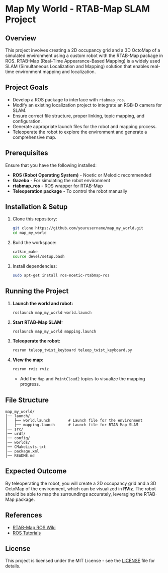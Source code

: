 # Map My World - RTAB-Map SLAM Project

## Overview
This project involves creating a 2D occupancy grid and a 3D OctoMap of a simulated environment using a custom robot with the RTAB-Map package in ROS. RTAB-Map (Real-Time Appearance-Based Mapping) is a widely used SLAM (Simultaneous Localization and Mapping) solution that enables real-time environment mapping and localization.

## Project Goals
- Develop a ROS package to interface with `rtabmap_ros`.
- Modify an existing localization project to integrate an RGB-D camera for SLAM.
- Ensure correct file structure, proper linking, topic mapping, and configuration.
- Generate appropriate launch files for the robot and mapping process.
- Teleoperate the robot to explore the environment and generate a comprehensive map.

## Prerequisites
Ensure that you have the following installed:
- **ROS (Robot Operating System)** - Noetic or Melodic recommended
- **Gazebo** - For simulating the robot environment
- **rtabmap_ros** - ROS wrapper for RTAB-Map
- **Teleoperation package** - To control the robot manually

## Installation & Setup
1. Clone this repository:
   ```bash
   git clone https://github.com/yourusername/map_my_world.git
   cd map_my_world
   ```
2. Build the workspace:
   ```bash
   catkin_make
   source devel/setup.bash
   ```
3. Install dependencies:
   ```bash
   sudo apt-get install ros-noetic-rtabmap-ros
   ```

## Running the Project
1. **Launch the world and robot:**
   ```bash
   roslaunch map_my_world world.launch
   ```
2. **Start RTAB-Map SLAM:**
   ```bash
   roslaunch map_my_world mapping.launch
   ```
3. **Teleoperate the robot:**
   ```bash
   rosrun teleop_twist_keyboard teleop_twist_keyboard.py
   ```
4. **View the map:**
   ```bash
   rosrun rviz rviz
   ```
   - Add the `Map` and `PointCloud2` topics to visualize the mapping progress.

## File Structure
```
map_my_world/
│── launch/
│   ├── world.launch        # Launch file for the environment
│   ├── mapping.launch      # Launch file for RTAB-Map SLAM
│── src/
│── urdf/
│── config/
│── worlds/
│── CMakeLists.txt
│── package.xml
│── README.md
```

## Expected Outcome
By teleoperating the robot, you will create a 2D occupancy grid and a 3D OctoMap of the environment, which can be visualized in **RViz**. The robot should be able to map the surroundings accurately, leveraging the RTAB-Map package.

## References
- [RTAB-Map ROS Wiki](http://wiki.ros.org/rtabmap_ros)
- [ROS Tutorials](http://wiki.ros.org/ROS/Tutorials)

## License
This project is licensed under the MIT License - see the [LICENSE](LICENSE) file for details.

